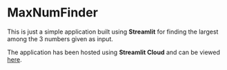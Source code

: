 # MaxNumFinder

This is just a simple application built using **Streamlit** for finding the largest among the 3 numbers given as input.

The application has been hosted using **Streamlit Cloud** and can be viewed [here](https://maxnumfinder.streamlit.app/).
